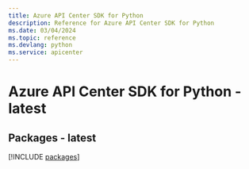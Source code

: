 ```yaml
---
title: Azure API Center SDK for Python
description: Reference for Azure API Center SDK for Python
ms.date: 03/04/2024
ms.topic: reference
ms.devlang: python
ms.service: apicenter
---
```

# Azure API Center SDK for Python - latest
## Packages - latest
[!INCLUDE [packages](api-center-index.md)]